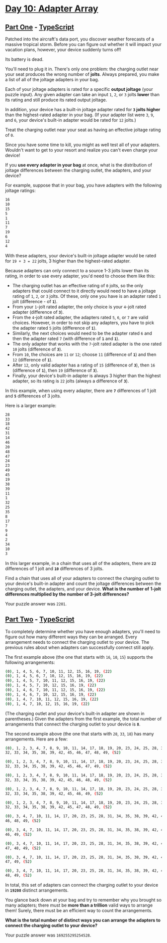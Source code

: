 # [Day 10: Adapter Array](https://adventofcode.com/2020/day/10)

## [Part One](https://adventofcode.com/2020/day/10#part1) - [TypeScript](./typescript/part_one.ts)

Patched into the aircraft's data port, you discover weather forecasts of a
massive tropical storm. Before you can figure out whether it will impact your
vacation plans, however, your device suddenly turns off!

Its battery is dead.

You'll need to plug it in. There's only one problem: the charging outlet near
your seat produces the wrong number of **jolts**. Always prepared, you make a
list of all of the joltage adapters in your bag.

Each of your joltage adapters is rated for a specific **output joltage** (your
puzzle input). Any given adapter can take an input `1`, `2`, or `3` jolts
**lower** than its rating and still produce its rated output joltage.

In addition, your device has a built-in joltage adapter rated for
**`3` jolts higher** than the highest-rated adapter in your bag. (If your
adapter list were `3`, `9`, and `6`, your device's built-in adapter would be
rated for `12` jolts.)

Treat the charging outlet near your seat as having an effective joltage
rating of `0`.

Since you have some time to kill, you might as well test all of your adapters.
Wouldn't want to get to your resort and realize you can't even charge your
device!

If you **use every adapter in your bag** at once, what is the distribution of
joltage differences between the charging outlet, the adapters, and your
device?

For example, suppose that in your bag, you have adapters with the following
joltage ratings:

```sh
16
10
15
5
1
11
7
19
6
12
4
```

With these adapters, your device's built-in joltage adapter would be rated for
`19 + 3 = 22` jolts, 3 higher than the highest-rated adapter.

Because adapters can only connect to a source 1-3 jolts lower than its rating,
in order to use every adapter, you'd need to choose them like this:

- The charging outlet has an effective rating of `0` jolts, so the only
  adapters that could connect to it directly would need to have a joltage
  rating of `1`, `2`, or `3` jolts. Of these, only one you have is an adapter
  rated `1` jolt (difference - of **`1`**).
- From your `1`-jolt rated adapter, the only choice is your `4`-jolt rated
  adapter (difference of **`3`**).
- From the `4`-jolt rated adapter, the adapters rated `5`, `6`, or `7` are
  valid choices. However, in order to not skip any adapters, you have to pick
  the adapter rated `5` jolts (difference of **`1`**).
- Similarly, the next choices would need to be the adapter rated `6` and then
  the adapter rated `7` (with difference of **`1`** and **`1`**).
- The only adapter that works with the `7`-jolt rated adapter is the one rated
  `10` jolts (difference of **`3`**).
- From `10`, the choices are `11` or `12`; choose `11` (difference of **`1`**)
  and then `12` (difference of **`1`**).
- After `12`, only valid adapter has a rating of `15` (difference of **`3`**),
  then `16` (difference of **`1`**), then `19` (difference of **`3`**).
- Finally, your device's built-in adapter is always 3 higher than the highest
  adapter, so its rating is `22` jolts (always a difference of **`3`**).

In this example, when using every adapter, there are **`7`** differences of 1
jolt and **`5`** differences of 3 jolts.

Here is a larger example:

```sh
28
33
18
42
31
14
46
20
48
47
24
23
49
45
19
38
39
11
1
32
25
35
8
17
7
9
4
2
34
10
3
```

In this larger example, in a chain that uses all of the adapters, there are
**`22`** differences of 1 jolt and **`10`** differences of 3 jolts.

Find a chain that uses all of your adapters to connect the charging outlet to
your device's built-in adapter and count the joltage differences between the
charging outlet, the adapters, and your device. **What is the number of**
**1-jolt differences multiplied by the number of 3-jolt differences?**

Your puzzle answer was `2201`.

## [Part Two](https://adventofcode.com/2020/day/10#part2) - [TypeScript](./typescript/part_two.ts)

To completely determine whether you have enough adapters, you'll need to
figure out how many different ways they can be arranged. Every arrangement
needs to connect the charging outlet to your device. The previous rules about
when adapters can successfully connect still apply.

The first example above (the one that starts with `16`, `10`, `15`) supports
the following arrangements:

```sh
(0), 1, 4, 5, 6, 7, 10, 11, 12, 15, 16, 19, (22)
(0), 1, 4, 5, 6, 7, 10, 12, 15, 16, 19, (22)
(0), 1, 4, 5, 7, 10, 11, 12, 15, 16, 19, (22)
(0), 1, 4, 5, 7, 10, 12, 15, 16, 19, (22)
(0), 1, 4, 6, 7, 10, 11, 12, 15, 16, 19, (22)
(0), 1, 4, 6, 7, 10, 12, 15, 16, 19, (22)
(0), 1, 4, 7, 10, 11, 12, 15, 16, 19, (22)
(0), 1, 4, 7, 10, 12, 15, 16, 19, (22)
```

(The charging outlet and your device's built-in adapter are shown in
parentheses.) Given the adapters from the first example, the total number of
arrangements that connect the charging outlet to your device is **`8`**.

The second example above (the one that starts with `28`, `33`, `18`) has many
arrangements. Here are a few:

```sh
(0), 1, 2, 3, 4, 7, 8, 9, 10, 11, 14, 17, 18, 19, 20, 23, 24, 25, 28, 31,
32, 33, 34, 35, 38, 39, 42, 45, 46, 47, 48, 49, (52)

(0), 1, 2, 3, 4, 7, 8, 9, 10, 11, 14, 17, 18, 19, 20, 23, 24, 25, 28, 31,
32, 33, 34, 35, 38, 39, 42, 45, 46, 47, 49, (52)

(0), 1, 2, 3, 4, 7, 8, 9, 10, 11, 14, 17, 18, 19, 20, 23, 24, 25, 28, 31,
32, 33, 34, 35, 38, 39, 42, 45, 46, 48, 49, (52)

(0), 1, 2, 3, 4, 7, 8, 9, 10, 11, 14, 17, 18, 19, 20, 23, 24, 25, 28, 31,
32, 33, 34, 35, 38, 39, 42, 45, 46, 49, (52)

(0), 1, 2, 3, 4, 7, 8, 9, 10, 11, 14, 17, 18, 19, 20, 23, 24, 25, 28, 31,
32, 33, 34, 35, 38, 39, 42, 45, 47, 48, 49, (52)

(0), 3, 4, 7, 10, 11, 14, 17, 20, 23, 25, 28, 31, 34, 35, 38, 39, 42, 45,
46, 48, 49, (52)

(0), 3, 4, 7, 10, 11, 14, 17, 20, 23, 25, 28, 31, 34, 35, 38, 39, 42, 45,
46, 49, (52)

(0), 3, 4, 7, 10, 11, 14, 17, 20, 23, 25, 28, 31, 34, 35, 38, 39, 42, 45,
47, 48, 49, (52)

(0), 3, 4, 7, 10, 11, 14, 17, 20, 23, 25, 28, 31, 34, 35, 38, 39, 42, 45,
47, 49, (52)

(0), 3, 4, 7, 10, 11, 14, 17, 20, 23, 25, 28, 31, 34, 35, 38, 39, 42, 45,
48, 49, (52)
```

In total, this set of adapters can connect the charging outlet to your device
in **`19208`** distinct arrangements.

You glance back down at your bag and try to remember why you brought so many
adapters; there must be **more than a trillion** valid ways to arrange them!
Surely, there must be an efficient way to count the arrangements.

**What is the total number of distinct ways you can arrange the adapters to**
**connect the charging outlet to your device?**

Your puzzle answer was `169255295254528`.

